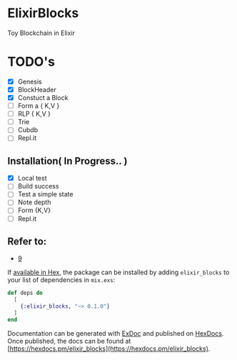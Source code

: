 # ElixirBlocks
  Toy Blockchain in Elixir

# TODO's
- [x] Genesis
- [x] BlockHeader
- [x] Constuct a Block
- [ ] Form a { K,V }
- [ ] RLP { K,V }
- [ ] Trie
- [ ] Cubdb
- [ ] Repl.it

## Installation( In Progress.. )

- [x] Local test
- [ ] Build success
- [ ] Test a simple state
- [ ] Note depth
- [ ] Form {K,V}
- [ ] Repl.it

## Refer to:
- [9](https://medium.com/p/3ead47725a8f/edit)

If [available in Hex](https://hex.pm/docs/publish), the package can be installed
by adding `elixir_blocks` to your list of dependencies in `mix.exs`:

```elixir
def deps do
  [
    {:elixir_blocks, "~> 0.1.0"}
  ]
end
```

Documentation can be generated with [ExDoc](https://github.com/elixir-lang/ex_doc)
and published on [HexDocs](https://hexdocs.pm). Once published, the docs can
be found at [https://hexdocs.pm/elixir_blocks](https://hexdocs.pm/elixir_blocks).
